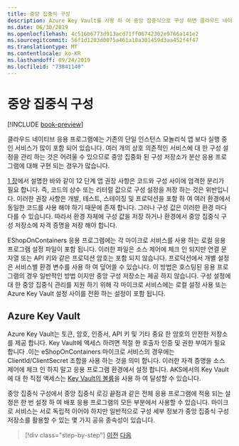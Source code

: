 ```yaml
---
title: 중앙 집중식 구성
description: Azure Key Vault를 사용 하 여 중앙 집중식으로 구성 하면 클라우드 네이티브 앱을 보다 쉽게 관리할 수 있습니다.
ms.date: 06/30/2019
ms.openlocfilehash: 4c516b6773d913acd71ff06742302e9766a141e2
ms.sourcegitcommit: 56f1d1203d0075a461a10a301459d3aa452f4f47
ms.translationtype: MT
ms.contentlocale: ko-KR
ms.lasthandoff: 09/24/2019
ms.locfileid: "73841140"
---
```

# <a name="centralized-configuration"></a>중앙 집중식 구성

[!INCLUDE [book-preview](../../../includes/book-preview.md)]

클라우드 네이티브 응용 프로그램에는 기존의 단일 인스턴스 모놀리식 앱 보다 실행 중인 서비스가 많이 포함 되어 있습니다. 여러 개의 상호 의존적인 서비스에 대 한 구성 설정을 관리 하는 것은 어려울 수 있으므로 중앙 집중화 된 구성 저장소가 분산 응용 프로그램에 대해 구현 되는 경우가 많습니다.

[1 장](introduction.md)에서 설명한 바와 같이 12 단계 앱 권장 사항은 코드와 구성 사이에 엄격한 분리가 필요 합니다. 즉, 코드의 상수 또는 리터럴 값으로 구성 설정을 저장 하는 것은 위반입니다. 이러한 권장 사항은 개발, 테스트, 스테이징 및 프로덕션을 포함 하 여 여러 환경에서 동일한 코드를 사용 해야 하기 때문에 존재 합니다. 그러나 구성 값은 이러한 환경 마다 다를 수 있습니다. 따라서 환경 자체에 구성 값을 저장 하거나 환경에서 중앙 집중식 구성 저장소에 자격 증명을 저장 해야 합니다.

EShopOnContainers 응용 프로그램에는 각 마이크로 서비스를 사용 하는 로컬 응용 프로그램 설정 파일이 포함 됩니다. 이러한 파일은 소스 제어에 체크 인 되지만 연결 문자열 또는 API 키와 같은 프로덕션 암호는 포함 되지 않습니다. 프로덕션에서 개별 설정은 서비스별 환경 변수를 사용 하 여 덮어쓸 수 있습니다. 이 방법은 호스팅된 응용 프로그램의 경우 일반적인 방법 이지만 중앙 구성 저장소는 제공 하지 않습니다. 구성 설정에 대 한 중앙 집중식 관리를 지원 하기 위해 각 마이크로 서비스에는 로컬 설정 사용 또는 Azure Key Vault 설정 사이를 전환 하는 설정이 포함 됩니다.

## <a name="azure-key-vault"></a>Azure Key Vault

Azure Key Vault는 토큰, 암호, 인증서, API 키 및 기타 중요 한 암호의 안전한 저장소를 제공 합니다. Key Vault에 액세스 하려면 적절 한 호출자 인증 및 권한 부여가 필요 합니다 .이는 eShopOnContainers 마이크로 서비스의 경우에는 ClientId/ClientSecret 조합을 사용 하는 것을 의미 합니다. 이러한 자격 증명을 소스 제어에 체크 인 하지 말고 응용 프로그램 환경에서 설정 합니다. AKS에서의 Key Vault에 대 한 직접 액세스는 [Key Vault의 볼륨](https://github.com/Azure/kubernetes-keyvault-flexvol)을 사용 하 여 달성할 수 있습니다.

중앙 집중식 구성에서 중앙 집중식 로깅 끝점과 같은 전체 응용 프로그램에 적용 되는 설정은 한 번 설정 하 여 배포 응용 프로그램의 모든 부분에서 사용할 수 있습니다. 마이크로 서비스는 서로 독립적 이어야 하지만 일반적으로 구성 세부 정보가 중앙 집중식 구성 저장소를 활용할 수 있는 몇 가지 공유 종속성이 있습니다.

>[!div class="step-by-step"]
>[이전](deploy-eshoponcontainers-azure.md)
>[다음](scale-applications.md)
